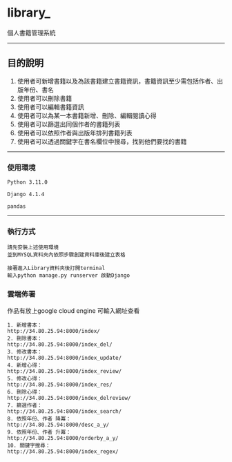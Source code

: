 # library_
個⼈書籍管理系統

-----
## 目的說明

1. 使⽤者可新增書籍以及為該書籍建立書籍資訊，書籍資訊⾄少需包括作者、出版年份、書名
2. 使⽤者可以刪除書籍
3. 使⽤者可以編輯書籍資訊
4. 使⽤者可以為某⼀本書籍新增、刪除、編輯閱讀⼼得
5. 使⽤者可以篩選出同個作者的書籍列表
6. 使⽤者可以依照作者與出版年排列書籍列表
7. 使⽤者可以透過關鍵字在書名欄位中搜尋，找到他們要找的書籍
-----

### 使用環境

`Python 3.11.0`

`Django 4.1.4`

`pandas `

-----

### 執行方式

```
請先安裝上述使用環境
並到MYSQL資料夾內依照步驟創建資料庫後建立表格

接著進入Library資料夾後打開terminal 
輸入python manage.py runserver 啟動Django

```

### 雲端佈署

作品有放上google cloud engine
可輸入網址查看
```
1. 新增書本：
http://34.80.25.94:8000/index/
2. 刪除書本：
http://34.80.25.94:8000/index_del/
3. 修改書本：
http://34.80.25.94:8000/index_update/
4. 新增心得：
http://34.80.25.94:8000/index_review/
5. 修改心得：
http://34.80.25.94:8000/index_res/
6. 刪除心得：
http://34.80.25.94:8000/index_delreview/
7. 篩選作者：
http://34.80.25.94:8000/index_search/
8. 依照年份、作者 降冪：
http://34.80.25.94:8000/desc_a_y/
9. 依照年份、作者 升冪：
http://34.80.25.94:8000/orderby_a_y/
10. 關鍵字搜尋：
http://34.80.25.94:8000/index_regex/

```
